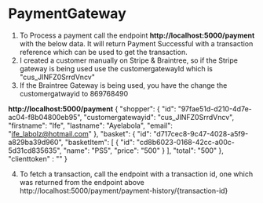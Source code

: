# PaymentGateway

1) To Process a payment call the endpoint **http://localhost:5000/payment** with the below data. It will return Payment Successful with a transaction reference which can be used to get the transaction.
2) I created a customer manually on Stripe & Braintree, so if the Stripe gateway is being used use the customergatewayId which is "cus_JINFZ0SrrdVncv"
3) If the Braintree Gateway is being used, you have the change the customergatwayid to 869768490

**http://localhost:5000/payment** 
{
    "shopper": {
        "id": "97fae51d-d210-4d7e-ac04-f8b04800eb95",
        "customergatewayid": "cus_JINFZ0SrrdVncv",
        "firstname": "Ife",
        "lastname": "Ayelabola",
        "email": "ife_labolz@hotmail.com"
    },
    "basket": {
        "id": "d717cec8-9c47-4028-a5f9-a829ba39d960",
        "basketItem": [
            {
                "id": "cd8b6023-0168-42cc-a00c-5d31cd835635",
                "name": "PS5",
                "price": "500"
            }
        ],
        "total": "500"
    },
    "clienttoken" : ""
}

4) To fetch a transaction, call the endpoint with a transaction id, one which was returned from the endpoint above 
http://localhost:5000/payment/payment-history/{transaction-id}
